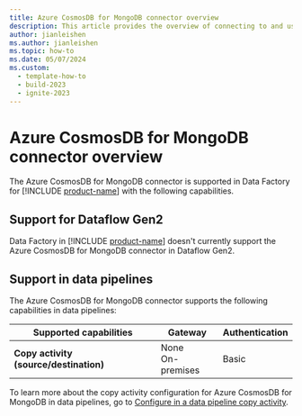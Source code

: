 ```yaml
---
title: Azure CosmosDB for MongoDB connector overview
description: This article provides the overview of connecting to and using Azure CosmosDB for MongoDB data in Data Factory.
author: jianleishen
ms.author: jianleishen
ms.topic: how-to
ms.date: 05/07/2024
ms.custom:
  - template-how-to
  - build-2023
  - ignite-2023
---
```


# Azure CosmosDB for MongoDB connector overview

The Azure CosmosDB for MongoDB connector is supported in Data Factory for [!INCLUDE [product-name](../includes/product-name.md)] with the following capabilities.

## Support for Dataflow Gen2

Data Factory in [!INCLUDE [product-name](../includes/product-name.md)] doesn't currently support the Azure CosmosDB for MongoDB connector in Dataflow Gen2.

## Support in data pipelines

The Azure CosmosDB for MongoDB connector supports the following capabilities in data pipelines:

| Supported capabilities | Gateway | Authentication |
| --- | --- | ---|
| **Copy activity (source/destination)** | None <br>On-premises | Basic |

To learn more about the copy activity configuration for Azure CosmosDB for MongoDB in data pipelines, go to [Configure in a data pipeline copy activity](connector-azure-cosmosdb-mongodb-copy-activity.md).
